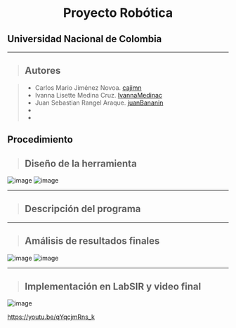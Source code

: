 <h1 align="center"> Proyecto Robótica </h1>

## Universidad Nacional de Colombia
-------------------------------------------------------------
> ## Autores

  > - Carlos Mario Jiménez Novoa. [cajimn](https://github.com/cajimn)
  > - Ivanna Lisette Medina Cruz. [IvannaMedinac](https://github.com/IvannaMedinaC)
  > - Juan Sebastian Rangel Araque. [juanBananin](https://github.com/juanBananin)
  > -
  > - 


## Procedimiento

> ## Diseño de la herramienta
![image](https://user-images.githubusercontent.com/68668422/204067880-39126670-a407-419e-8022-0c00ffc8568d.png)
![image](https://user-images.githubusercontent.com/68668422/204067890-05ed7409-1505-473a-b571-23f4cbddd5e3.png)

-------------------------------------------------------------
> ## Descripción del programa




-------------------------------------------------------------
> ## Amálisis de resultados finales
![image](https://user-images.githubusercontent.com/68668422/204067926-2f655fa2-a93e-41f5-9ea4-4f9f1d7a88ac.png)
![image](https://user-images.githubusercontent.com/68668422/204067870-564d6fde-4d61-4fe3-8785-58774d97e4d8.png)


--------------------------------------------------------------

> ## Implementación en LabSIR y video final
![image](https://user-images.githubusercontent.com/68668422/204067870-564d6fde-4d61-4fe3-8785-58774d97e4d8.png)


https://youtu.be/qYqcjmRns_k
